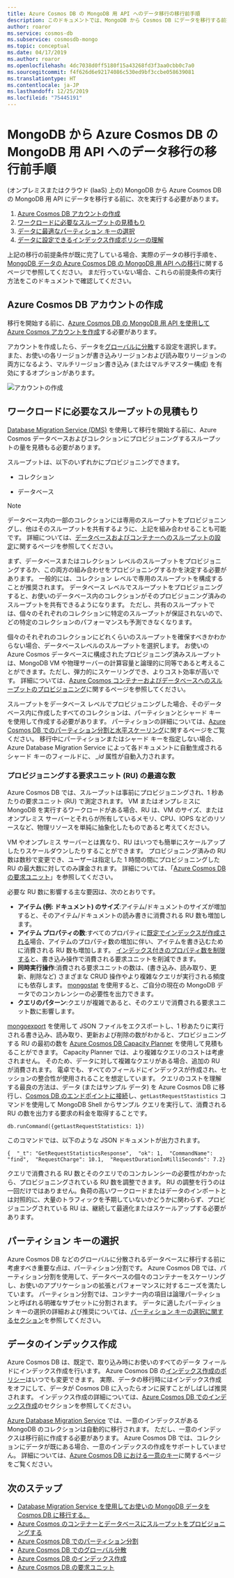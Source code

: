 ```yaml
---
title: Azure Cosmos DB の MongoDB 用 API へのデータ移行の移行前手順
description: このドキュメントでは、MongoDB から Cosmos DB にデータを移行する前提条件の概要について説明します。
author: roaror
ms.service: cosmos-db
ms.subservice: cosmosdb-mongo
ms.topic: conceptual
ms.date: 04/17/2019
ms.author: roaror
ms.openlocfilehash: 4dc7038d0ff5180f15a43268fd3f3aa0cbb0c7a0
ms.sourcegitcommit: f4f626d6e92174086c530ed9bf3ccbe058639081
ms.translationtype: HT
ms.contentlocale: ja-JP
ms.lasthandoff: 12/25/2019
ms.locfileid: "75445191"
---
```

# <a name="pre-migration-steps-for-data-migrations-from-mongodb-to-azure-cosmos-dbs-api-for-mongodb"></a>MongoDB から Azure Cosmos DB の MongoDB 用 API へのデータ移行の移行前手順

(オンプレミスまたはクラウド (IaaS) 上の) MongoDB から Azure Cosmos DB の MongoDB 用 API にデータを移行する前に、次を実行する必要があります。

1. [Azure Cosmos DB アカウントの作成](#create-account)
2. [ワークロードに必要なスループットの見積もり](#estimate-throughput)
3. [データに最適なパーティション キーの選択](#partitioning)
4. [データに設定できるインデックス作成ポリシーの理解](#indexing)

上記の移行の前提条件が既に完了している場合、実際のデータの移行手順を、[MongoDB データの Azure Cosmos DB の MongoDB 用 API への移行](../dms/tutorial-mongodb-cosmos-db.md)に関するページで参照してください。 まだ行っていない場合、これらの前提条件の実行方法をこのドキュメントで確認してください。 

## <a id="create-account"></a> Azure Cosmos DB アカウントの作成 

移行を開始する前に、[Azure Cosmos DB の MongoDB 用 API を使用して Azure Cosmos アカウントを作成](create-mongodb-dotnet.md)する必要があります。 

アカウントを作成したら、データを[グローバルに分散](distribute-data-globally.md)する設定を選択します。 また、お使いの各リージョンが書き込みリージョンおよび読み取りリージョンの両方になるよう、マルチリージョン書き込み (またはマルチマスター構成) を有効にするオプションがあります。

![アカウントの作成](./media/mongodb-pre-migration/account-creation.png)

## <a id="estimate-throughput"></a> ワークロードに必要なスループットの見積もり

[Database Migration Service (DMS)](../dms/dms-overview.md) を使用して移行を開始する前に、Azure Cosmos データベースおよびコレクションにプロビジョニングするスループットの量を見積もる必要があります。

スループットは、以下のいずれかにプロビジョニングできます。

- コレクション

- データベース

> [!NOTE]
> データベース内の一部のコレクションには専用のスループットをプロビジョニングし、他はそのスループットを共有するように、上記を組み合わせることも可能です。 詳細については、[データベースおよびコンテナーへのスループットの設定](set-throughput.md)に関するページを参照してください。
>

まず、データベースまたはコレクション レベルのスループットをプロビジョニングするか、この両方の組み合わせをプロビジョニングするかを決定する必要があります。 一般的には、コレクション レベルで専用のスループットを構成することが推奨されます。 データベース レベルでスループットをプロビジョニングすると、お使いのデータベース内のコレクションがそのプロビジョニング済みのスループットを共有できるようになります。 ただし、共有のスループットでは、個々のそれぞれのコレクションに特定のスループットが保証されないので、どの特定のコレクションのパフォーマンスも予測できなくなります。

個々のそれぞれのコレクションにどれくらいのスループットを確保すべきかわからない場合、データベースレベルのスループットを選択します。 お使いの Azure Cosmos データベースに構成されたプロビジョニング済みスループットは、MongoDB VM や物理サーバーの計算容量と論理的に同等であると考えることができます。ただし、弾力的にスケーリングでき、よりコスト効率が高いです。 詳細については、[Azure Cosmos コンテナーおよびデータベースへのスループットのプロビジョニング](set-throughput.md)に関するページを参照してください。

スループットをデータベース レベルでプロビジョニングした場合、そのデータベース内に作成したすべてのコレクションは、パーティションとシャード キーを使用して作成する必要があります。 パーティションの詳細については、[Azure Cosmos DB でのパーティション分割と水平スケーリング](partition-data.md)に関するページをご覧ください。 移行中にパーティションまたはシャード キーを指定しない場合、Azure Database Migration Service によって各ドキュメントに自動生成されるシャード キーのフィールドに、 *_id* 属性が自動入力されます。

### <a name="optimal-number-of-request-units-rus-to-provision"></a>プロビジョニングする要求ユニット (RU) の最適な数

Azure Cosmos DB では、スループットは事前にプロビジョニングされ、1 秒あたりの要求ユニット (RU) で測定されます。 VM またはオンプレミスに MongoDB を実行するワークロードがある場合、RU は、VM のサイズ、またはオンプレミス サーバーとそれらが所有しているメモリ、CPU、IOPS などのリソースなど、物理リソースを単純に抽象化したものであると考えてください。 

VM やオンプレミス サーバーとは異なり、RU はいつでも簡単にスケールアップしたりスケールダウンしたりすることができます。 プロビジョニング済みの RU 数は数秒で変更でき、ユーザーは指定した 1 時間の間にプロビジョニングした RU の最大数に対してのみ課金されます。 詳細については、「[Azure Cosmos DB の要求ユニット](request-units.md)」を参照してください。

必要な RU 数に影響する主な要因は、次のとおりです。
- **アイテム (例: ドキュメント) のサイズ**:アイテム/ドキュメントのサイズが増加すると、そのアイテム/ドキュメントの読み書きに消費される RU 数も増加します。
- **アイテム プロパティの数**:すべてのプロパティに[既定でインデックスが作成される](index-overview.md)場合、アイテムのプロパティ数の増加に伴い、アイテムを書き込むために消費される RU 数も増加します。 [インデックス付きのプロパティ数を制限する](index-policy.md)と、書き込み操作で消費される要求ユニットを削減できます。
- **同時実行操作**:消費される要求ユニットの数は、(書き込み、読み取り、更新、削除など) さまざまな CRUD 操作やより複雑なクエリが実行される頻度にも依存します。 [mongostat](https://docs.mongodb.com/manual/reference/program/mongostat/) を使用すると、ご自分の現在の MongoDB データでのコンカレンシーの必要性を出力できます。
- **クエリのパターン**:クエリが複雑であると、そのクエリで消費される要求ユニット数に影響します。

[mongoexport](https://docs.mongodb.com/manual/reference/program/mongoexport/) を使用して JSON ファイルをエクスポートし、1 秒あたりに実行される書き込み、読み取り、更新および削除の数がわかると、プロビジョニングする RU の最初の数を [Azure Cosmos DB Capacity Planner](https://www.documentdb.com/capacityplanner) を使用して見積もることができます。 Capacity Planner では、より複雑なクエリのコストは考慮されません。 そのため、データに対して複雑なクエリがある場合、追加の RU が消費されます。 電卓でも、すべてのフィールドにインデックスが作成され、セッションの整合性が使用されることを想定しています。 クエリのコストを理解する最良の方法は、データ (またはサンプル データ) を Azure Cosmos DB に移行し、[Cosmos DB のエンドポイントに接続](connect-mongodb-account.md)し、`getLastRequestStastistics` コマンドを使用して MongoDB Shell からサンプル クエリを実行して、消費される RU の数を出力する要求の料金を取得することです。

`db.runCommand({getLastRequestStatistics: 1})`

このコマンドでは、以下のような JSON ドキュメントが出力されます。

```{  "_t": "GetRequestStatisticsResponse",  "ok": 1,  "CommandName": "find",  "RequestCharge": 10.1,  "RequestDurationInMilliSeconds": 7.2}```

クエリで消費される RU 数とそのクエリでのコンカレンシーの必要性がわかったら、プロビジョニングされている RU 数を調整できます。 RU の調整を行うのは一回だけではありません。負荷の高いワークロードまたはデータのインポートとは対照的に、大量のトラフィックを予期していないかどうかに関わらず、プロビジョニングされている RU は、継続して最適化またはスケールアップする必要があります。

## <a id="partitioning"></a>パーティション キーの選択
Azure Cosmos DB などのグローバルに分散されるデータベースに移行する前に考慮すべき重要な点は、パーティション分割です。 Azure Cosmos DB では、パーティション分割を使用して、データベースの個々のコンテナーをスケーリングし、お使いのアプリケーションの拡張とパフォーマンスに対するニーズを満たしています。 パーティション分割では、コンテナー内の項目は論理パーティションと呼ばれる明確なサブセットに分割されます。 データに適したパーティション キーの選択の詳細および推奨については、[パーティション キーの選択に関するセクション](https://docs.microsoft.com/azure/cosmos-db/partitioning-overview#choose-partitionkey)を参照してください。 

## <a id="indexing"></a>データのインデックス作成
Azure Cosmos DB は、既定で、取り込み時にお使いのすべてのデータ フィールドにインデックス作成を行います。 Azure Cosmos DB の[インデックス作成のポリシー](index-policy.md)はいつでも変更できます。 実際、データの移行時にはインデックス作成をオフにして、データが Cosmos DB に入ったらオンに戻すことがしばしば推奨されます。 インデックス作成の詳細については、[Azure Cosmos DB でのインデックス作成](index-overview.md)のセクションを参照してください。 

[Azure Database Migration Service](../dms/tutorial-mongodb-cosmos-db.md) では、一意のインデックスがある MongoDB のコレクションは自動的に移行されます。 ただし、一意のインデックスは移行前に作成する必要があります。 Azure Cosmos DB では、コレクションにデータが既にある場合、一意のインデックスの作成をサポートしていません。 詳細については、[Azure Cosmos DB における一意のキー](unique-keys.md)に関するページをご覧ください。

## <a name="next-steps"></a>次のステップ
* [Database Migration Service を使用してお使いの MongoDB データを Cosmos DB に移行する。](../dms/tutorial-mongodb-cosmos-db.md) 
* [Azure Cosmos のコンテナーとデータベースにスループットをプロビジョニングする](set-throughput.md)
* [Azure Cosmos DB でのパーティション分割](partition-data.md)
* [Azure Cosmos DB でのグローバル分散](distribute-data-globally.md)
* [Azure Cosmos DB のインデックス作成](index-overview.md)
* [Azure Cosmos DB の要求ユニット](request-units.md)
